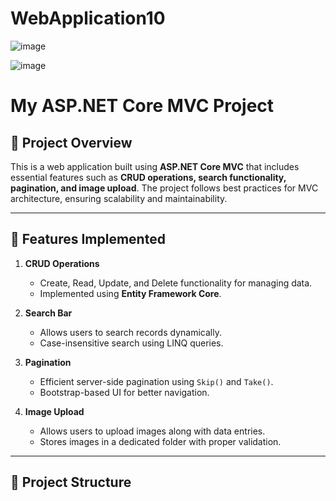 # WebApplication10

![image](https://github.com/user-attachments/assets/89889a56-78f2-4539-8a8f-17f3ba20a549)

![image](https://github.com/user-attachments/assets/00a3cb94-1902-4308-87b4-8ac22a781c86)


# My ASP.NET Core MVC Project  

## 📌 Project Overview  
This is a web application built using **ASP.NET Core MVC** that includes essential features such as **CRUD operations, search functionality, pagination, and image upload**. The project follows best practices for MVC architecture, ensuring scalability and maintainability.

---

## 🔹 Features Implemented  

1. **CRUD Operations**  
   - Create, Read, Update, and Delete functionality for managing data.
   - Implemented using **Entity Framework Core**.

2. **Search Bar**  
   - Allows users to search records dynamically.
   - Case-insensitive search using LINQ queries.

3. **Pagination**  
   - Efficient server-side pagination using `Skip()` and `Take()`.
   - Bootstrap-based UI for better navigation.

4. **Image Upload**  
   - Allows users to upload images along with data entries.
   - Stores images in a dedicated folder with proper validation.

---

## 📂 Project Structure  


